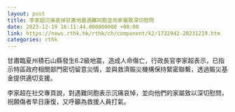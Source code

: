 ```yaml
---
layout: post
title: 李家超沉痛哀悼甘肅地震遇難同胞並向家屬致深切慰問
date: 2023-12-19 16:11:44.000000000 +08:00
link: https://news.rthk.hk/rthk/ch/component/k2/1732942-20231219.htm
categories: rthk
---
```


甘肅臨夏州積石山縣發生6.2級地震，造成人命傷亡，行政長官李家超表示，已指示特區政府相關部門密切留意災情，並與救濟賑災機構保持緊密聯繫，透過賑災基金提供適切支援。

李家超在社交專頁說，對遇難同胞表示沉痛哀悼，並向他們的家屬致以深切慰問，祝願傷者早日康復，又呼籲為救援人員打氣。
